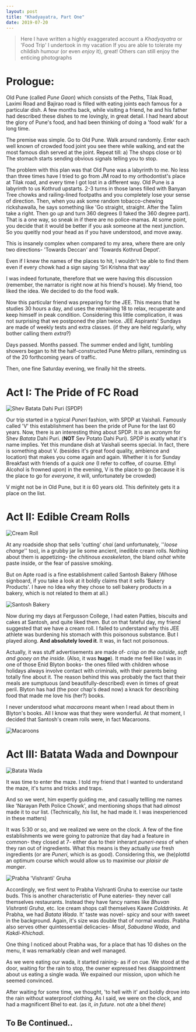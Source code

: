 ```yaml
---
layout: post
title: "Khadyayatra, Part One"
date: 2019-07-20
---
```


> Here I have written a highly exaggerated account a *Khadyayatra* or 'Food Trip' I undertook in my vacation
> If you are able to tolerate my childish humour (or even *enjoy* it), great! Others can still enjoy the enticing photographs

# Prologue:

Old Pune (called *Pune Gaon*) which consists of the Peths, Tilak Road, Laximi Road and Bajirao road is filled with eating joints each famous for a particular dish. A few months back, while visiting a friend, he and his father had described these dishes to me lovingly, in great detail. I had heard about the glory of Pune's food, and had been thinking of doing a 'food walk' for a long time.

The premise was simple. Go to Old Pune. Walk around randomly. Enter each well known of crowded food joint you see there while walking, and eat the most famous dish served at the joint. Repeat till: a) The shops close or b) The stomach starts sending obvious signals telling you to stop.

The problem with this plan was that Old Pune was a labyrinth to me. No less than three times have I tried to go from JM road to my orthodontist's place at Tilak road, and every time I got lost in a different way. Old Pune is a labyrinth to us Kothrud upstarts. 2-3 turns in those lanes filled with Banyan Tree chowks and railing-lined footpaths and you completely lose your sense of direction. Then, when you ask some random tobacco-chewing rickshawalla, he says something like 'Go straight, straight. After the Talim take a right. Then go *up* and turn 360 degrees (I faked the 360 degree part). That is a one way, so sneak in if there are no police-mamas. At some point, you decide that it would be better if you ask someone at the next junction. So you queitly nod your head as if you have understood, and move away.

This is insanely complex when compared to my area, where there are only two directions- 'Towards Deccan' and 'Towards Kothrud Depot'.

Even if I knew the names of the places to hit, I wouldn't be able to find them even if every chowk had a sign saying 'Sri Krishna that way'

I was indeed fortunate, therefore that we were having this discussion (remember, the narrator is right now at his friend's house). My friend, too liked the idea. We decided to do the food walk.

Now this particular friend was preparing for the JEE. This means that he studies 30 hours a day, and uses the remaining 18 to relax, recuperate and keep himself in peak condition. Considering this little complication, it was not surprising that we postponed the plan twice. JEE Aspirants' Sundays are made of weekly tests and extra classes. (if they are held regularly, why bother calling them *extra*?)

Days passed. Months passed. The summer ended and light, tumbling showers began to hit the half-constructed Pune Metro pillars, reminding us of the 20 forthcoming years of traffic.

Then, one fine Saturday evening, we finally hit the streets.

# Act I: The Pride of FC Road

![Shev Batata Dahi Puri (SPDP)](/images/spdp.jpg)

Our trip started in a typical *Puneri* fashion, with SPDP at Vaishali. Famously called 'V' this establishment has been the pride of Pune for the last 60 years. Now, there is an interesting thing about SPDP. It is an acronym for Shev *Batata* Dahi Puri. (**NOT** Sev Potato Dahi Puri). SPDP is exatly what it's name implies. Yet this mundane dish at Vaishali seems special. In fact, there is something about V. (besides it's great food quality, ambience and location) that makes you come again and again. Whether it is for Sunday Breakfast with friends of a *quick one* (I refer to coffee, of course. Ethyl Alcohol is frowned upon) in the evening, V is the place to go (because it is the place to go for *everyone*, it will, unfortunately be crowded)

V might not be in Old Pune, but it *is* 60 years old. This definitely gets it a place on the list.

# Act II: Edible Cream Rolls

![Cream Roll](/images/creamrollfull.jpg)

At any roadside shop that sells 'cutting' *chai* (and unfortunately, ''*loose change*'' too), in a grubby jar lie some ancient, inedible cream rolls. Nothing about them is appetizing- the *chitinous exoskeleton*, the bland *oshat* white paste inside, or the fear of passive smoking.

But on Apte road is a fine establishment called Santosh Bakery (Whose signboard, if you take a look at it boldly claims that it sells 'Bakery Products'. I have no Idea why they chose to sell bakery products in a bakery, which is not related to them at all.)

![Santosh Bakery](/images/santosh.jpg)

Now during my days at Fergusson College, I had eaten Patties, biscuits and cakes at Santosh, and quite liked them. But on that fateful day, my friend suggested that we have a cream roll. I failed to understand why this JEE athlete was burdening his stomach with this poisonous substance. But I played along. **And absolutely loved it**. It was, in fact not poisonous.

Actually, it was stuff advertisements are made of- *crisp on the outside*, *soft and gooey on the inside*. (Also, it was **huge**). It made me feel like I was in one of those Enid Blyton books- the ones filled with children whose holidays always involve contact with criminals, with their parents being totally fine about it. The reason behind this was probably the fact that their meals are sumptuous (and beautifully-described) even in times of great peril. Blyton has had (the poor chap's dead now) a knack for describing food that made me love his (her?) books.

I never understood what *macaroons* meant when I read about them in Blyton's books. All I know was that they were wonderful. At that moment, I decided that Santosh's cream rolls were, in fact Macaroons.

![Macaroons](/images/creamroll.jpg)

# Act III: Batata Wada and Downpour

![Batata Wada](/images/wada.jpg)

It was time to enter the maze. I told my friend that I wanted to understand the maze, it's turns and tricks and traps.

And so we went, him expertly guiding me, and casually tellling me names like 'Narayan Peth Police Chowk', and mentioning shops that had *almost* made it to our list. (Technically, *his* list, he had made it. I was inexperienced in these matters)

It was 5:30 or so, and we realized we were on the clock. A few of the fine establishments we were going to patronize that day had a feature in common- they closed at 7- either due to their inherant *puneri-ness* of when they ran out of ingredients. What this means is they actually *use* fresh ingredients (or are *Puneri*, which is as good). Considering this, we (he)plottd an optimum course which would allow us to maximise our *plaisir de manger*.

![Prabha 'Vishranti' Gruha](/images/prabha.jpg)

Accordingly, we first went to Prabha Vishranti Gruha to exercise our taste buds. This is another characteristic of Pune eateries- they never call themselves restaurants. Instead they have fancy names like *Bhuvan* *Vishranti Gruha*, etc. Ice cream shops call themselves Kawre *Colddrinks*. At Prabha, we had *Batata Wada*. It' taste was novel- spicy and sour with sweet in the background. Again, it's size was double that of normal *wadas*. Prabha also serves other quintessential delicacies- *Misal*, *Sabudana Wada*, and *Kakdi-Khichadi*. 

One thing I noticed about Prabha was, for a place that has 10 dishes on the menu, it was remarkably clean and well managed. 

As we were eating our wada, it started raining- as if on cue. We stood at the door, waiting for the rain to stop, the owner expressed hes disappointment about us eating a single wada. We expained our mission, upon which he seemed convinced. 

After waiting for some time, we thought, 'to hell with it' and boldly drove into the rain without waterproof clothing. As I said, we were on the clock, and had a magnificent Bhel to eat. (as it, *in future*. not *ate* a bhel *there*)


## To Be Continued..

